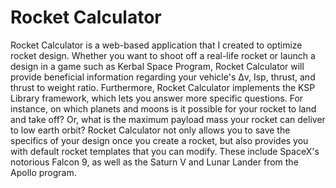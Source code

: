 # Rocket Calculator
Rocket Calculator is a web-based application that I created to optimize rocket design. Whether you want to shoot off a real-life rocket or launch a design in a game such as Kerbal Space Program, Rocket Calculator will provide beneficial information regarding your vehicle's Δv, Isp, thrust, and thrust to weight ratio. 
Furthermore, Rocket Calculator implements the KSP Library framework, which lets you answer more specific questions. For instance, on which planets and moons is it possible for your rocket to land and take off? Or, what is the maximum payload mass your rocket can deliver to low earth orbit?
Rocket Calculator not only allows you to save the specifics of your design once you create a rocket, but also provides you with default rocket templates that you can modify. These include SpaceX's notorious Falcon 9, as well as the Saturn V and Lunar Lander from the Apollo program.
